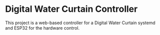 # Digital Water Curtain Controller

This project is a web-based controller for a Digital Water Curtain systemd and ESP32 for the hardware control.
